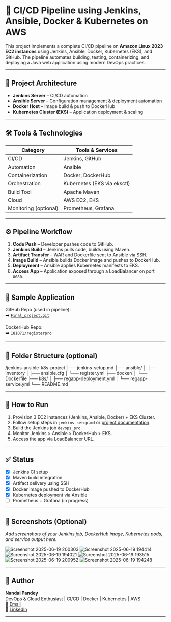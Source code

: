 # 🚀 CI/CD Pipeline using Jenkins, Ansible, Docker & Kubernetes on AWS

This project implements a complete CI/CD pipeline on **Amazon Linux 2023 EC2 instances** using Jenkins, Ansible, Docker, Kubernetes (EKS), and GitHub. The pipeline automates building, testing, containerizing, and deploying a Java web application using modern DevOps practices.

---

## 🧩 Project Architecture

- **Jenkins Server** – CI/CD automation
- **Ansible Server** – Configuration management & deployment automation
- **Docker Host** – Image build & push to DockerHub
- **Kubernetes Cluster (EKS)** – Application deployment & scaling

---

## 🛠️ Tools & Technologies

| Category           | Tools & Services                               |
|-------------------|-------------------------------------------------|
| CI/CD             | Jenkins, GitHub                                 |
| Automation        | Ansible                                         |
| Containerization  | Docker, DockerHub                               |
| Orchestration     | Kubernetes (EKS via eksctl)                     |
| Build Tool        | Apache Maven                                    |
| Cloud             | AWS EC2, EKS                                    |
| Monitoring (optional) | Prometheus, Grafana                        |

---

## ⚙️ Pipeline Workflow

1. **Code Push** – Developer pushes code to GitHub.
2. **Jenkins Build** – Jenkins pulls code, builds using Maven.
3. **Artifact Transfer** – WAR and Dockerfile sent to Ansible via SSH.
4. **Image Build** – Ansible builds Docker image and pushes to DockerHub.
5. **Deployment** – Ansible applies Kubernetes manifests to EKS.
6. **Access App** – Application exposed through a LoadBalancer on port `8080`.

---

## 🔗 Sample Application

GitHub Repo (used in pipeline):  
➡️ [`Final_project.git`](https://github.com/Nandani1806pandey/Final_project)

DockerHub Repo:  
➡️ [`181071/registerpro`](https://hub.docker.com/repository/docker/181071/registerpro)

---

## 📁 Folder Structure (optional)

/jenkins-ansible-k8s-project
├── jenkins-setup.md
├── ansible/
│ ├── inventory
│ ├── ansible.cfg
│ └── register.yml
├── docker/
│ └── Dockerfile
├── k8s/
│ ├── regapp-deployment.yml
│ └── regapp-service.yml
└── README.md

---

## 🧪 How to Run

1. Provision 3 EC2 instances (Jenkins, Ansible, Docker) + EKS Cluster.
2. Follow setup steps in `jenkins-setup.md` or [project documentation](#).
3. Build the Jenkins job `devops_pro`.
4. Monitor Jenkins > Ansible > DockerHub > EKS.
5. Access the app via LoadBalancer URL.

---

## ✅ Status

- [x] Jenkins CI setup  
- [x] Maven build integration  
- [x] Artifact delivery using SSH  
- [x] Docker image pushed to DockerHub  
- [x] Kubernetes deployment via Ansible  
- [ ] Prometheus + Grafana (in progress)

---

## 📸 Screenshots (Optional)

_Add screenshots of your Jenkins job, DockerHub image, Kubernetes pods, and service output here._

![Screenshot 2025-06-19 200303](https://github.com/user-attachments/assets/ca7e069c-8186-4cf6-8835-b84c8396adc9)
![Screenshot 2025-06-19 194414](https://github.com/user-attachments/assets/79e86773-e767-4c5a-8010-0efd6a6211df)
![Screenshot 2025-06-19 194021](https://github.com/user-attachments/assets/bcc9e743-94ee-4b9c-9f88-fab2fe7deacf)
![Screenshot 2025-06-19 193515](https://github.com/user-attachments/assets/329c3510-0e16-44a0-9f4e-598c4115e2ad)
![Screenshot 2025-06-19 200952](https://github.com/user-attachments/assets/c2f60a66-9e9b-4f14-8003-be9ab2fe5ba3)
![Screenshot 2025-06-19 194248](https://github.com/user-attachments/assets/f212b9d9-9679-430b-85d6-635e9c4ad540)

---

## 👤 Author

**Nandai Pandey**  
DevOps & Cloud Enthusiast | CI/CD | Docker | Kubernetes | AWS  
📧 [Email](nandani1806pandey@gmail.com)  
🔗 [LinkedIn](www.linkedin.com/in/nandani-pandey-485a58328)

---



